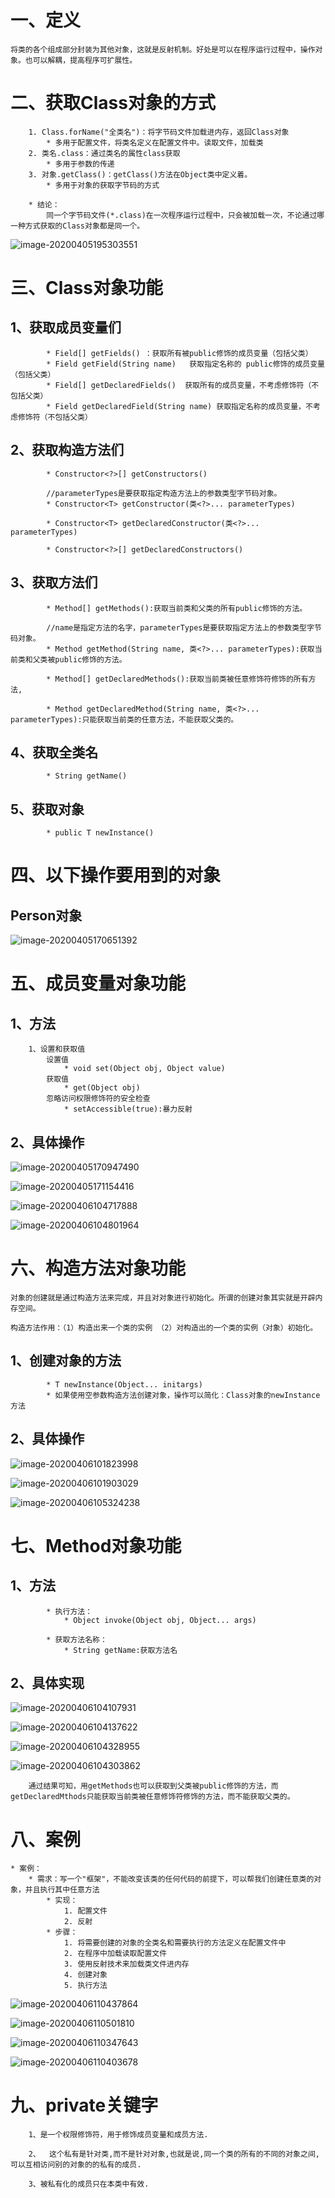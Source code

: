 # 一、定义

```
将类的各个组成部分封装为其他对象，这就是反射机制。好处是可以在程序运行过程中，操作对象。也可以解耦，提高程序可扩展性。
```

# 二、获取Class对象的方式

```
	1. Class.forName("全类名")：将字节码文件加载进内存，返回Class对象
		* 多用于配置文件，将类名定义在配置文件中。读取文件，加载类
	2. 类名.class：通过类名的属性class获取
		* 多用于参数的传递
	3. 对象.getClass()：getClass()方法在Object类中定义着。
		* 多用于对象的获取字节码的方式

	* 结论：
		同一个字节码文件(*.class)在一次程序运行过程中，只会被加载一次，不论通过哪一种方式获取的Class对象都是同一个。
```

![image-20200405195303551](..\img\image-20200405195303551.png)

# 三、Class对象功能

## 		1、获取成员变量们

```
		* Field[] getFields() ：获取所有被public修饰的成员变量（包括父类）
		* Field getField(String name)   获取指定名称的 public修饰的成员变量（包括父类）
		* Field[] getDeclaredFields()  获取所有的成员变量，不考虑修饰符（不包括父类）
		* Field getDeclaredField(String name) 获取指定名称的成员变量，不考虑修饰符（不包括父类） 
```

## 		2、获取构造方法们

```
		* Constructor<?>[] getConstructors()
        
		//parameterTypes是要获取指定构造方法上的参数类型字节码对象。
		* Constructor<T> getConstructor(类<?>... parameterTypes)  
		
		* Constructor<T> getDeclaredConstructor(类<?>... parameterTypes) 
        
		* Constructor<?>[] getDeclaredConstructors()  
```

## 		3、获取方法们

```
		* Method[] getMethods():获取当前类和父类的所有public修饰的方法。  
		
		//name是指定方法的名字，parameterTypes是要获取指定方法上的参数类型字节码对象。
		* Method getMethod(String name, 类<?>... parameterTypes):获取当前类和父类被public修饰的方法。  
		
		* Method[] getDeclaredMethods():获取当前类被任意修饰符修饰的所有方法, 
		
		* Method getDeclaredMethod(String name, 类<?>... parameterTypes):只能获取当前类的任意方法，不能获取父类的。  
```

## 		4、获取全类名

```
		* String getName()  	
```

## 		5、获取对象

```
		* public T newInstance()
```



# 四、以下操作要用到的对象

## 	Person对象

![image-20200405170651392](..\img\image-20200405170651392.png)



# 五、成员变量对象功能

## 		1、方法

		1、设置和获取值
			设置值
				* void set(Object obj, Object value)  
			获取值
				* get(Object obj) 
			忽略访问权限修饰符的安全检查
				* setAccessible(true):暴力反射
## 		2、具体操作

![image-20200405170947490](..\img\image-20200405170947490.png)

![image-20200405171154416](..\img\image-20200405171154416.png)

![image-20200406104717888](..\img\image-20200406104717888.png)

![image-20200406104801964](..\img\image-20200406104801964.png)

# 六、构造方法对象功能

```
对象的创建就是通过构造方法来完成，并且对对象进行初始化。所谓的创建对象其实就是开辟内存空间。

构造方法作用：（1）构造出来一个类的实例 （2）对构造出的一个类的实例（对象）初始化。
```

## 	1、创建对象的方法

```
		* T newInstance(Object... initargs)  
		* 如果使用空参数构造方法创建对象，操作可以简化：Class对象的newInstance方法
```

## 	2、具体操作

![image-20200406101823998](..\img\image-20200406101823998.png)

![image-20200406101903029](..\img\image-20200406101903029.png)

![image-20200406105324238](..\img\image-20200406101938548.png)



# 七、Method对象功能

## 		1、方法

```
        * 执行方法：
            * Object invoke(Object obj, Object... args)  

        * 获取方法名称：
            * String getName:获取方法名
```

## 		2、具体实现



![image-20200406104107931](..\img\image-20200406104107931.png)

![image-20200406104137622](..\img\image-20200406104137622.png)

![image-20200406104328955](..\img\image-20200406104328955.png)

![image-20200406104303862](..\img\image-20200406104303862.png)

```
	通过结果可知，用getMethods也可以获取到父类被public修饰的方法，而getDeclaredMthods只能获取当前类被任意修饰符修饰的方法，而不能获取父类的。
```

# 八、案例

```
* 案例：
	* 需求：写一个"框架"，不能改变该类的任何代码的前提下，可以帮我们创建任意类的对象，并且执行其中任意方法
		* 实现：
			1. 配置文件
			2. 反射
		* 步骤：
			1. 将需要创建的对象的全类名和需要执行的方法定义在配置文件中
			2. 在程序中加载读取配置文件
			3. 使用反射技术来加载类文件进内存
			4. 创建对象
			5. 执行方法
```

![image-20200406110437864](..\img\image-20200406110437864.png)

![image-20200406110501810](..\img\image-20200406110501810.png)

![image-20200406110347643](..\img\image-20200406110347643.png)

![image-20200406110403678](..\img\image-20200406110403678.png)

# 九、private关键字

```
	1、是一个权限修饰符，用于修饰成员变量和成员方法.

	2、	这个私有是针对类,而不是针对对象,也就是说,同一个类的所有的不同的对象之间,可以互相访问别的对象的的私有的成员.

	3、被私有化的成员只在本类中有效.
```


